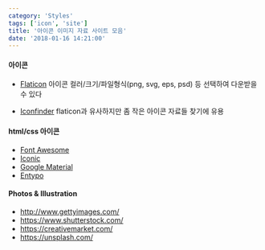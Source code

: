 ```yaml
---
category: 'Styles'
tags: ['icon', 'site']
title: '아이콘 이미지 자료 사이트 모음'
date: '2018-01-16 14:21:00'
---
```


#### 아이콘

- [Flaticon](https://www.flaticon.com/)
  아이콘 컬러/크기/파일형식(png, svg, eps, psd) 등 선택하여 다운받을 수 있다

- [Iconfinder](https://www.iconfinder.com/)
  flaticon과 유사하지만 좀 작은 아이콘 자료들 찾기에 유용

#### html/css 아이콘

- [Font Awesome](http://fontawesome.io/)
- [Iconic](https://useiconic.com/open/)
- [Google Material](https://material.io/icons/)
- [Entypo](http://www.entypo.com/)

#### Photos & Illustration

- http://www.gettyimages.com/
- https://www.shutterstock.com/
- https://creativemarket.com/
- https://unsplash.com/
